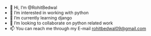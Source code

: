 - 👋 Hi, I’m @RohitBedwal
- 👀 I’m interested in working with python
- 🌱 I’m currently learning django   
- 💞️ I’m looking to collaborate on python related work
- 📫 You can reach me through my E-mail rohitbedwal09@gmail.com
<!---
RohitBedwal/RohitBedwal is a ✨ special ✨ repository because its `README.md` (this file) appears on your GitHub profile.
You can click the Preview link to take a look at your changes.
--->
